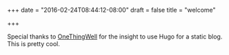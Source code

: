 +++
date = "2016-02-24T08:44:12-08:00"
draft = false
title = "welcome"

+++

Special thanks to [OneThingWell](http://onethingwell.org) for the insight to use Hugo for a static blog. This is pretty cool. 